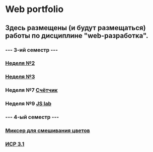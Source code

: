 # Web portfolio

## Здесь размещены (и будут размещаться) работы по дисциплине "web-разработка".

### ---   3-ий семестр   ---

### [Неделя №2](https://github.com/a6pekosqaa/Web/tree/master/Week_2)

### [Неделя №3](https://github.com/a6pekosqaa/Web/tree/master/Week_3)

### Неделя №7 [Счётчик](https://kodaktor.ru/?!=2c4cefb_0461c)

### Неделя №9 [JS lab](https://kodaktor.ru/?!=08fd736_d3908)



### ---   4-ый семестр   ---

### [Миксер для смешивания цветов](https://github.com/a6pekosqaa/Web/blob/master/mixer.html)

### [ИСР 3.1](https://repl.it/@a6pekosqaa/ISR3-1#index.html)
